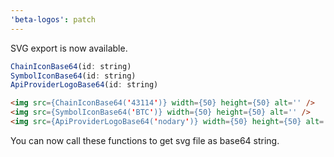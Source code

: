 ```yaml
---
'beta-logos': patch
---
```


SVG export is now available.

``` javascript
ChainIconBase64(id: string)
SymbolIconBase64(id: string)
ApiProviderLogoBase64(id: string)
```

```html
<img src={ChainIconBase64('43114')} width={50} height={50} alt='' />
<img src={SymbolIconBase64('BTC')} width={50} height={50} alt='' />
<img src={ApiProviderLogoBase64('nodary')} width={50} height={50} alt='' />
```

You can now call these functions to get svg file as base64 string.
